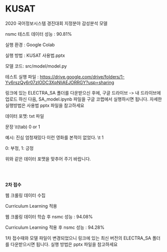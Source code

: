 # KUSAT

2020 국어정보시스템 경진대회 지정분야 감성분석 모델


nsmc 테스트 데이터 성능 : 90.81%


실행 환경 : Google Colab

실행 방법 : KUSAT 사용법.pptx

모델 코드: src/model/model.py

테스트 실행 파일 : https://drive.google.com/drive/folders/1-Yv6rszQy6r07zIODC3XpNliAEJORRGY?usp=sharing
<p>링크에 있는 ELECTRA_SA 폴더를 다운받으신 후에,
구글 드라이브 -> 내 드라이브에 업로드 하신 다음, SA_model.ipynb 파일을 구글 코랩에서 실행하시면 됩니다. 자세한 실행방법은 사용법 pptx 파일을 참고하세요</p>

<p> 데이터 포맷: txt 파일</p>
<p> 문장 \t(tab) 0 or 1 </p>
<p> 예시: 진심 엄청재밌다 이런 영화를 본적이 없었다. \t 1
<p> 0: 부정, 1: 긍정 </p>
<p> 위와 같은 데이터 포맷을 맞추어 주기 바랍니다. </p>

<p></p>
<br></br>


<b> 2차 접수 </b>
<p> 웹 크롤링 데이터 수집 </p>
<p> Curriculum Learning 적용 </p>
<p> 웹 크롤링 데이터 학습 후 nsmc 성능 : 94.08% </p>
<p> Curriculum Learning 적용 후 nsmc 성능 : 94.28% </p>
<p> 1차 접수때와 모델 파일이 변경되었으니 링크에 있는 최신 버전의 ELECTRA_SA 폴더를 다운받으시면 됩니다. 실행 방법은 pptx 파일을 참고하세요 </p>
